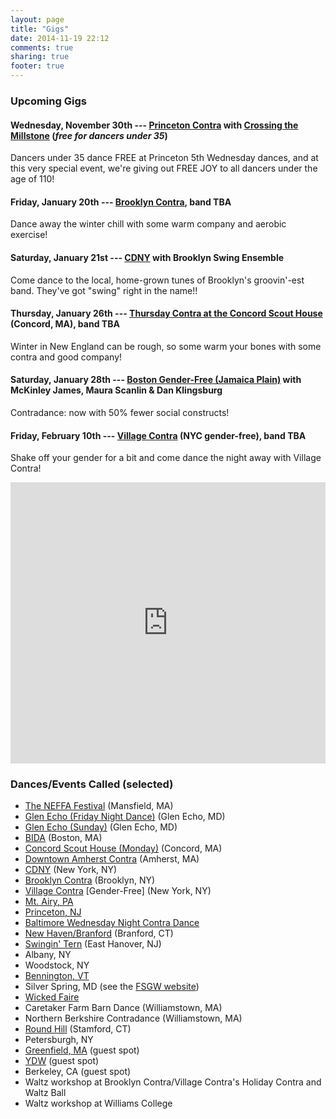 ```yaml
---
layout: page
title: "Gigs"
date: 2014-11-19 22:12
comments: true
sharing: true
footer: true
---
```

<h3 class="horizline">Upcoming Gigs</h3>

#### Wednesday, November 30th --- [Princeton Contra](//princetoncountrydancers.org) with [Crossing the Millstone](//princetoncountrydancers.org/music/bands/crossing.htm) (*free for dancers under 35*)
Dancers under 35 dance FREE at Princeton 5th Wednesday dances, and at this very special event, we're giving out FREE JOY to all dancers under the age of 110!

#### Friday, January 20th --- [Brooklyn Contra](//www.brooklyncontra.org/), band TBA
Dance away the winter chill with some warm company and aerobic exercise!

#### Saturday, January 21st --- [CDNY](//cdny.org) with Brooklyn Swing Ensemble
Come dance to the local, home-grown tunes of Brooklyn's groovin'-est band. They've got "swing" right in the name!!

#### Thursday, January 26th --- [Thursday Contra at the Concord Scout House](//www.neffa.org/Thurs.html) (Concord, MA), band TBA
Winter in New England can be rough, so some warm your bones with some contra and good company!

#### Saturday, January 28th --- [Boston Gender-Free (Jamaica Plain)](//lcfd.org/jp/) with McKinley James, Maura Scanlin & Dan Klingsburg
Contradance: now with 50% fewer social constructs!

#### Friday, February 10th --- [Village Contra](///www.villagecontra.org) (NYC gender-free), band TBA
Shake off your gender for a bit and come dance the night away with Village Contra!

<iframe src="https://www.google.com/calendar/embed?showTitle=0&amp;showPrint=0&amp;showCalendars=0&amp;showTz=0&amp;mode=AGENDA&amp;height=450&amp;wkst=1&amp;bgcolor=%23FFFFFF&amp;src=ujcjbnqd00sm2krhbn2b8vg14k%40group.calendar.google.com&amp;color=%23182C57&amp;ctz=America%2FNew_York" style=" border-width:0 " width="100%" height="450" frameborder="0" scrolling="no"></iframe>

<a id="past"></a>
<h3 class="horizline">Dances/Events Called (selected)</h3>

* [The NEFFA Festival](//www.neffa.org/What_is_Festival.html) (Mansfield, MA)
* [Glen Echo (Friday Night Dance)](//fridaynightdance.org/) (Glen Echo, MD)
* [Glen Echo (Sunday)](//fsgw.org/myorgnet/public.php?Org=fsgw&ProgramID=5&NoTitle=1) (Glen Echo, MD)
* [BIDA](//bidadance.org/) (Boston, MA)
* [Concord Scout House (Monday)](//mondaycontras.com/) (Concord, MA)
* [Downtown Amherst Contra](//amherstcontra.org/Amherst_Contradance/Home.html) (Amherst, MA)
* [CDNY](//cdny.org/) (New York, NY)
* [Brooklyn Contra](//brooklyncontra.wordpress.com/) (Brooklyn, NY)
* [Village Contra](//www.villagecontra.org/) [Gender-Free] (New York, NY)
* [Mt. Airy, PA](//www.thursdaycontra.com/)
* [Princeton, NJ](//princetoncountrydancers.org/)
* [Baltimore Wednesday Night Contra Dance](//www.bfms.org/squarecontra.php)
* [New Haven/Branford](//www.ctcontra.com/nhcd/) (Branford, CT)
* [Swingin' Tern](//folkproject.org/swtern/swtern.shtml) (East Hanover, NJ)
* Albany, NY
* Woodstock, NY
* [Bennington, VT](//www.benningtondance.org/)
* Silver Spring, MD (see the [FSGW website](//fsgw.org/myorgnet/public.php))
* [Wicked Faire](//wickedfaire.com/)
* Caretaker Farm Barn Dance (Williamstown, MA)
* Northern Berkshire Contradance (Williamstown, MA)
* [Round Hill](//www.roundhill.net/) (Stamford, CT)
* Petersburgh, NY
* [Greenfield, MA](//www.guidingstargrange.org/events) (guest spot)
* [YDW](//www.youthdanceweekend.org) (guest spot)
* Berkeley, CA (guest spot)
* Waltz workshop at Brooklyn Contra/Village Contra's Holiday Contra and Waltz Ball
* Waltz workshop at Williams College
